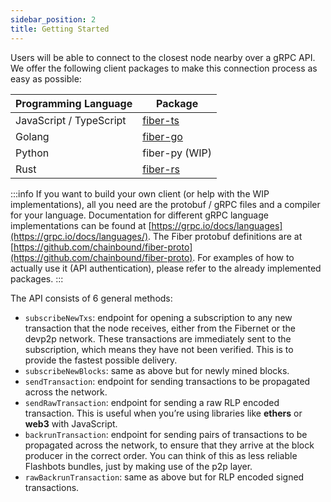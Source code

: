 ```yaml
---
sidebar_position: 2
title: Getting Started
---
```

Users will be able to connect to the closest node nearby over a gRPC API. We offer the following client packages to make this connection process as easy as possible:

| Programming Language | Package |
| --- | --- |
| JavaScript / TypeScript | [fiber-ts](https://github.com/chainbound/fiber-ts) |
| Golang | [fiber-go](https://github.com/chainbound/fiber-go) |
| Python | fiber-py (WIP) |
| Rust | [fiber-rs](https://github.com/chainbound/fiber-rs) |

:::info
If you want to build your own client (or help with the WIP implementations), all you need are the protobuf / gRPC files and a compiler for your language. Documentation for different gRPC language implementations can be found at [https://grpc.io/docs/languages](https://grpc.io/docs/languages/). The Fiber protobuf definitions are at [https://github.com/chainbound/fiber-proto](https://github.com/chainbound/fiber-proto). For examples of how to actually use it (API authentication), please refer to the already implemented packages.
:::

The API consists of 6 general methods:

- `subscribeNewTxs`: endpoint for opening a subscription to any new transaction that the node receives, either from the Fibernet or the devp2p network. These transactions are immediately sent to the subscription, which means they have not been verified. This is to provide the fastest possible delivery.
- `subscribeNewBlocks`: same as above but for newly mined blocks.
- `sendTransaction`: endpoint for sending transactions to be propagated across the network.
- `sendRawTransaction`: endpoint for sending a raw RLP encoded transaction. This is useful when you’re using libraries like **ethers** or **web3** with JavaScript.
- `backrunTransaction`: endpoint for sending pairs of transactions to be propagated across the network, to ensure that they arrive at the block producer in the correct order. You can think of this as less reliable Flashbots bundles, just by making use of the p2p layer.
- `rawBackrunTransaction`: same as above but for RLP encoded signed transactions.